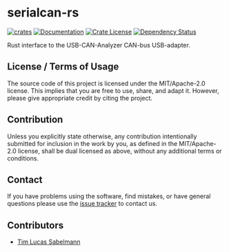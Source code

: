 # serialcan-rs

[![crates](https://img.shields.io/crates/v/serialcan.svg)](https://crates.io/crates/serialcan)
[![Documentation](https://img.shields.io/docsrs/serialcan.svg)](https://docs.rs/serialcan)
[![Crate License](https://img.shields.io/crates/l/serialcan.svg)](https://crates.io/crates/serialcan)
[![Dependency Status](https://deps.rs/repo/github/tsabelmann/serialcan/status.svg)](https://deps.rs/repo/github/tsabelmann/serialcan-rs)

Rust interface to the USB-CAN-Analyzer CAN-bus USB-adapter.

## License / Terms of Usage

The source code of this project is licensed under the MIT/Apache-2.0 license. This implies that you are free to use, share, and adapt it. However, please give appropriate credit by citing the project.

## Contribution

Unless you explicitly state otherwise, any contribution intentionally submitted for inclusion in the work by you, as defined in the MIT/Apache-2.0 license, shall be dual licensed as above, without any additional terms or conditions.

## Contact

If you have problems using the software, find mistakes, or have general questions please use the [issue tracker](https://github.com/tsabelmann/serialcan-rs/issues) to contact us.

## Contributors

* [Tim Lucas Sabelmann](https://github.com/tsabelmann)